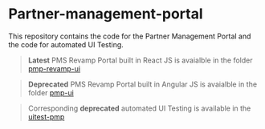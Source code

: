 # Partner-management-portal  

This repository contains the code for the Partner Management Portal and the code for automated UI Testing.

> **Latest** PMS Revamp Portal built in React JS is avaialble in the folder [pmp-revamp-ui](https://github.com/mosip/partner-management-portal/tree/master/pmp-revamp-ui)

> **Deprecated** PMS Revamp Portal built in Angular JS is avaialble in the folder [pmp-ui](https://github.com/mosip/partner-management-portal/tree/master/pmp-ui)

> Corresponding **deprecated** automated UI Testing is available in the [uitest-pmp](https://github.com/mosip/partner-management-portal/tree/master/uitest-pmp)
  
